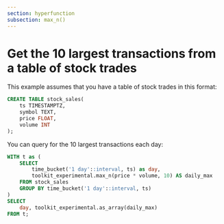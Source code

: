```yaml
---
section: hyperfunction
subsection: max_n()
---
```


# Get the 10 largest transactions from a table of stock trades

This example assumes that you have a table of stock trades in this format:

```sql
CREATE TABLE stock_sales(
    ts TIMESTAMPTZ,
    symbol TEXT,
    price FLOAT,
    volume INT
);
```

You can query for the 10 largest transactions each day:

```sql
WITH t as (
    SELECT
        time_bucket('1 day'::interval, ts) as day,
        toolkit_experimental.max_n(price * volume, 10) AS daily_max
    FROM stock_sales
    GROUP BY time_bucket('1 day'::interval, ts)
)
SELECT
    day, toolkit_experimental.as_array(daily_max)
FROM t;
```

